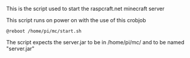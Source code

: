This is the script used to start the raspcraft.net minecraft server

This script runs on power on with the use of this crobjob

`@reboot /home/pi/mc/start.sh`

The script expects the server.jar to be in /home/pi/mc/ and to be named "server.jar"
